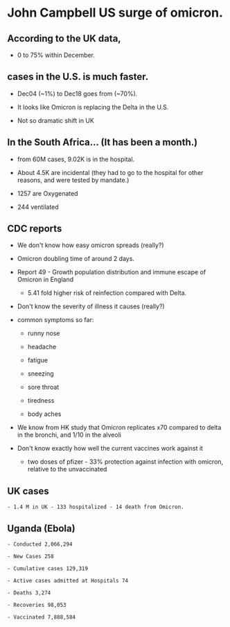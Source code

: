 # John Campbell US surge of omicron.
## According to the UK data,

- 0 to 75% within December.

## cases in the U.S. is much faster.

- Dec04 (~1%) to Dec18 goes from (~70%).

- It looks like Omicron is replacing the Delta in the U.S.

- Not so dramatic shift in UK

## In the South Africa... (It has been a month.)

- from 60M cases, 9.02K is in the hospital.

- About 4.5K are incidental (they had to go to the hospital for other reasons, and were tested by mandate.)

- 1257 are Oxygenated

- 244 ventilated

## CDC reports

- We don't know how easy omicron spreads (really?)

- Omicron doubling time of around 2 days.

- Report 49 - Growth population distribution and immune escape of Omicron in England

    - 5.41 fold higher risk of reinfection compared with Delta.

- Don't know the severity of illness it causes (really?)

- common symptoms so far:

    - runny nose

    - headache

    - fatigue

    - sneezing

    - sore throat

    - tiredness

    - body aches

- We know from HK study that Omicron replicates x70 compared to delta in the bronchi, and 1/10 in the alveoli

- Don't know exactly how well the current vaccines work against it

    - two doses of pfizer - 33% protection against infection with omicron, relative to the unvaccinated

## UK cases

    - 1.4 M in UK - 133 hospitalized - 14 death from Omicron.

## Uganda (Ebola)

    - Conducted 2,066,294

    - New Cases 258

    - Cumulative cases 129,319

    - Active cases admitted at Hospitals 74

    - Deaths 3,274

    - Recoveries 98,053

    - Vaccinated 7,888,584

